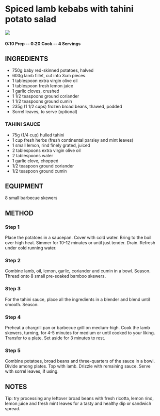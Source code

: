 # Spiced lamb kebabs with tahini potato salad
![](http://img.taste.com.au/Q2kZqB0U/w720-h480-cfill-q80/taste/2017/02/spiced-lamb-kebabs-with-tahini-potato-salad-119456-1.jpg)
#### 0:10 Prep -- 0:20 Cook -- 4 Servings
## INGREDIENTS
* 750g baby red-skinned potatoes, halved
* 600g lamb fillet, cut into 3cm pieces
* 1 tablespoon extra virgin olive oil
* 1 tablespoon fresh lemon juice
* 1 garlic cloves, crushed
* 1 1/2 teaspoons ground coriander
* 1 1/2 teaspoons ground cumin
* 235g (1 1/2 cups) frozen broad beans, thawed, podded
* Sorrel leaves, to serve (optional)
### TAHINI SAUCE
* 75g (1/4 cup) hulled tahini
* 1 cup fresh herbs (fresh continental parsley and mint leaves)
* 1 small lemon, rind finely grated, juiced
* 2 tablespoons extra virgin olive oil
* 2 tablespoons water
* 1 garlic clove, chopped
* 1/2 teaspoon ground coriander
* 1/2 teaspoon ground cumin
## EQUIPMENT
8 small barbecue skewers
## METHOD
### Step 1
Place the potatoes in a saucepan. Cover with cold water. Bring to the boil over high heat. Simmer for 10-12 minutes or until just tender. Drain. Refresh under cold running water.
### Step 2
Combine lamb, oil, lemon, garlic, coriander and cumin in a bowl. Season. Thread onto 8 small pre-soaked bamboo skewers.
### Step 3
For the tahini sauce, place all the ingredients in a blender and blend until smooth. Season.
### Step 4
Preheat a chargrill pan or barbecue grill on medium-high. Cook the lamb skewers, turning, for 4-5 minutes for medium or until cooked to your liking. Transfer to a plate. Set aside for 3 minutes to rest.
### Step 5
Combine potatoes, broad beans and three-quarters of the sauce in a bowl. Divide among plates. Top with lamb. Drizzle with remaining sauce. Serve with sorrel leaves, if using.
## NOTES
Tip: try processing any leftover broad beans with fresh ricotta, lemon rind, lemon juice and fresh mint leaves for a tasty and healthy dip or sandwich spread.
